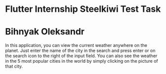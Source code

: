 # Flutter Internship Steelkiwi Test Task 
# Bihnyak Oleksandr

In this application, you can view the current weather anywhere on the planet. Just enter the name of the city in the search and press enter or on the search icon to the right of the input field.
You can also see the weather in the 5 most popular cities in the world by simply clicking on the picture of that city.


